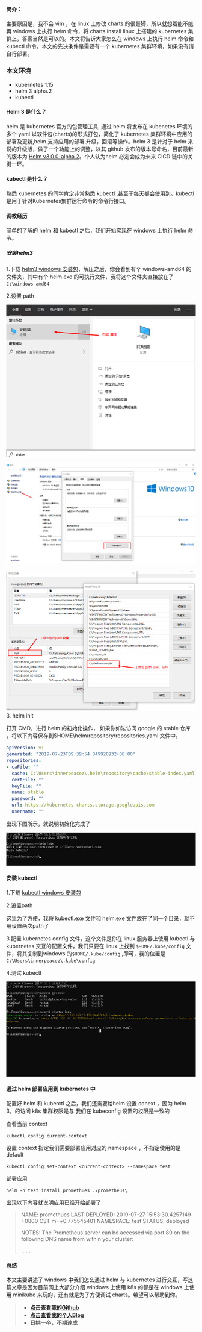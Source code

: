 #### 简介：

主要原因是，我不会 vim ，在 linux 上修改 charts 的很蹩脚，所以就想着能不能再 windows 上执行 helm 命令，将 charts install linux 上搭建的 kubernetes 集群上，答案当然是可以的。本文将告诉大家怎么在 windows 上执行 helm 命令和 kubectl 命令，本文的先决条件是需要有一个 kubernetes 集群环境，如果没有请自行部署。

### 本文环境

- kubernetes 1.15
- helm 3 alpha.2
- kubectl 

#### Helm 3 是什么？

helm 是 kubernetes 官方的包管理工具, 	通过 helm 将发布在 kubenetes 环境的多个 yaml 以软件包(charts)的形式打包，简化了 kubernetes 集群环境中应用的部署及更新,helm 支持应用的部署,升级，回滚等操作。helm 3 是针对于 helm 来说的升级版，做了一个功能上的调整，以其 github 发布的版本号命名，目前最新的版本为 [Helm v3.0.0-alpha.2](https://github.com/helm/helm/releases/tag/v3.0.0-alpha.2)。个人认为helm 必定会成为未来 CICD 链中的关键一环。

#### kubectl 是什么？

熟悉 kubernetes 的同学肯定非常熟悉 kubectl ,甚至于每天都会使用到。kubectl是用于针对Kubernetes集群运行命令的命令行接口。

#### 调教经历

简单的了解的 helm 和 kubectl 之后，我们开始实现在 windows 上执行 helm 命令。

##### 安装helm3

1.下载 [helm3 windows 安装包](https://github.com/helm/helm/releases/tag/v3.0.0-alpha.2)，解压之后，你会看到有个 windows-amd64 的文件夹，其中有个 helm.exe 的可执行文件，我将这个文件夹直接放在了 `C:\windows-amd64`

2.设置 path

![1564151212023](../images/20190729/1564151212023.png)

![1564151483086](../images/20190729/1564151483086.png)

![1564151916623](../images/20190729/1564151916623.png)3. helm init 

打开 CMD，进行 helm 的初始化操作， 如果你如法访问 google 的 stable 仓库 ，将以下内容保存到$HOME\helm\repository\repositories.yaml 文件中。

```yaml
apiVersion: v1
generated: "2019-07-23T09:39:54.849920932+08:00"
repositories:
- caFile: ""
  cache: C:\Users\innerpeacez\.helm\repository\cache\stable-index.yaml
  certFile: ""
  keyFile: ""
  name: stable
  password: ""
  url: https://kubernetes-charts.storage.googleapis.com
  username: ""
```

出现下图所示，就说明初始化完成了

![1564152036983](../images/20190729/1564152036983.png)

#### 安装 kubectl 

1.下载 [kubectl windows 安装包](https://storage.googleapis.com/kubernetes-release/release/v1.9.0/bin/windows/amd64/kubectl.exe)

2.设置path

这里为了方便，我将 kubectl.exe 文件和 helm.exe 文件放在了同一个目录，就不用设置两次path了

3.配置 kubernetes config 文件，这个文件是你在 linux 服务器上使用 kubectl 与kubernetes 交互的配置文件，我们只要在 linux 上找到 `$HOME/.kube/config` 文件，将其复制到windows 的`$HOME/.kube/config` ,即可，我的位置是 `C:\Users\innerpeacez\.kube\config`

4.测试 kubectl 

![1564213477567](../images/20190729/1564213477567.png)

 #### 通过 helm 部署应用到 kubernetes 中

配置好 helm 和 kuberctl 之后，我们还需要给helm 设置 conext ，因为 helm 3，的访问 k8s 集群权限是与 我们在 kubeconfig 设置的权限是一致的

查看当前 context

```shell
kubectl config current-context
```

设置 context 指定我们需要部署应用对应的 namespace ，不指定使用的是 default

```shell
kubectl config set-context <current-context> --namespace test
```

部署应用

```shell
helm -n test install promethues .\prometheus\
```

出现以下内容就说明应用已经开始部署了

> NAME: promethues
> LAST DEPLOYED: 2019-07-27 15:53:30.4257149 +0800 CST m=+0.775545401
> NAMESPACE: test
> STATUS: deployed
>
> NOTES:
> The Prometheus server can be accessed via port 80 on the following DNS name from within your cluster:
>
> .......

#### 总结

本文主要讲述了 windows 中我们怎么通过 helm 与 kubernetes 进行交互，写这篇文章是因为目前网上大部分介绍 windows 上使用 k8s 的都是在 windows 上使用 minikube 来玩的，还有就是为了方便调试 charts。希望可以帮助到你。

> - [**点击查看我的Github**](https://github.com/innerpeacez)
> - [**点击查看我的个人Blog**](https://ipzgo.top)
> - **日拱一卒，不期速成**

